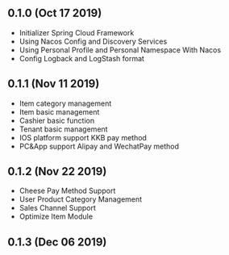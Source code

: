 ## 0.1.0 (Oct 17 2019)

* Initializer Spring Cloud Framework
* Using Nacos Config and Discovery Services
* Using Personal Profile and Personal Namespace With Nacos
* Config Logback and LogStash format

## 0.1.1 (Nov 11 2019)
* Item category management
* Item basic management
* Cashier basic function
* Tenant basic management
* IOS platform support KKB pay method
* PC&App support Alipay and WechatPay method

## 0.1.2 (Nov 22 2019)
* Cheese Pay Method Support
* User Product Category Management
* Sales Channel Support
* Optimize Item Module

## 0.1.3 (Dec 06 2019)
